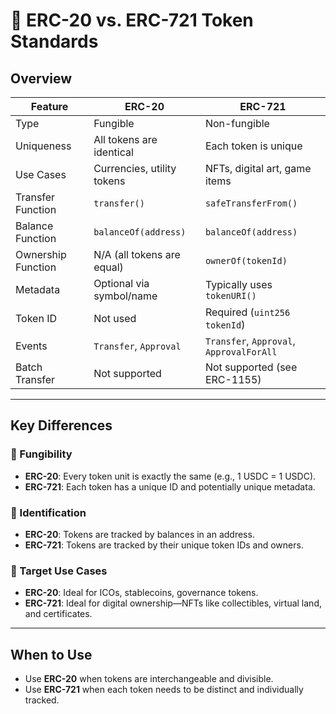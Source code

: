 # 🔄 ERC-20 vs. ERC-721 Token Standards

## Overview

| Feature            | ERC-20                         | ERC-721                          |
|--------------------|--------------------------------|----------------------------------|
| Type               | Fungible                       | Non-fungible                     |
| Uniqueness         | All tokens are identical       | Each token is unique             |
| Use Cases          | Currencies, utility tokens     | NFTs, digital art, game items    |
| Transfer Function  | `transfer()`                   | `safeTransferFrom()`             |
| Balance Function   | `balanceOf(address)`           | `balanceOf(address)`             |
| Ownership Function | N/A (all tokens are equal)     | `ownerOf(tokenId)`               |
| Metadata           | Optional via symbol/name       | Typically uses `tokenURI()`      |
| Token ID           | Not used                       | Required (`uint256 tokenId`)     |
| Events             | `Transfer`, `Approval`         | `Transfer`, `Approval`, `ApprovalForAll` |
| Batch Transfer     | Not supported                  | Not supported (see ERC-1155)     |

---

## Key Differences

### 🔁 Fungibility

- **ERC-20**: Every token unit is exactly the same (e.g., 1 USDC = 1 USDC).
- **ERC-721**: Each token has a unique ID and potentially unique metadata.

### 🧾 Identification

- **ERC-20**: Tokens are tracked by balances in an address.
- **ERC-721**: Tokens are tracked by their unique token IDs and owners.

### 🎯 Target Use Cases

- **ERC-20**: Ideal for ICOs, stablecoins, governance tokens.
- **ERC-721**: Ideal for digital ownership—NFTs like collectibles, virtual land, and certificates.

---

## When to Use

- Use **ERC-20** when tokens are interchangeable and divisible.
- Use **ERC-721** when each token needs to be distinct and individually tracked.


